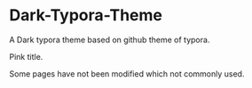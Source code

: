 # Dark-Typora-Theme
A Dark typora theme based on github theme of typora.

Pink title.

Some pages have not been modified which not commonly used.
